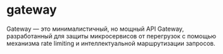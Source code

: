 # gateway

Gateway — это минималистичный, но мощный API Gateway, разработанный для защиты микросервисов от перегрузок с помощью механизма rate limiting и интеллектуальной маршрутизации запросов.

